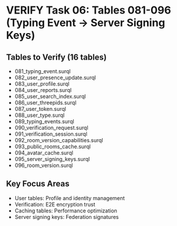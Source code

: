 # VERIFY Task 06: Tables 081-096 (Typing Event → Server Signing Keys)

## Tables to Verify (16 tables)
- 081_typing_event.surql
- 082_user_presence_update.surql
- 083_user_profile.surql
- 084_user_reports.surql
- 085_user_search_index.surql
- 086_user_threepids.surql
- 087_user_token.surql
- 088_user_type.surql
- 089_typing_events.surql
- 090_verification_request.surql
- 091_verification_session.surql
- 092_room_version_capabilities.surql
- 093_public_rooms_cache.surql
- 094_avatar_cache.surql
- 095_server_signing_keys.surql
- 096_room_version.surql

## Key Focus Areas
- User tables: Profile and identity management
- Verification: E2E encryption trust
- Caching tables: Performance optimization
- Server signing keys: Federation signatures
